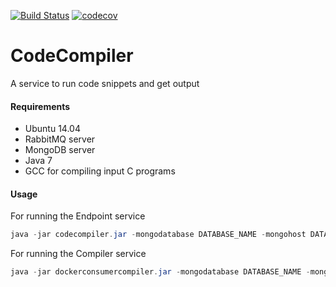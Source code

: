 [![Build Status](https://travis-ci.org/manoharprabhu/CodeCompiler.svg?branch=master)](https://travis-ci.org/manoharprabhu/CodeCompiler)
[![codecov](https://codecov.io/gh/manoharprabhu/CodeCompiler/branch/master/graph/badge.svg)](https://codecov.io/gh/manoharprabhu/CodeCompiler)
# CodeCompiler
A service to run code snippets and get output

#### Requirements
* Ubuntu 14.04
* RabbitMQ server
* MongoDB server
* Java 7
* GCC for compiling input C programs

#### Usage
For running the Endpoint service
```java
java -jar codecompiler.jar -mongodatabase DATABASE_NAME -mongohost DATABASE_ADDRESS -rmqhost RMQ_ADDRESS
```

For running the Compiler service 
```java
java -jar dockerconsumercompiler.jar -mongodatabase DATABASE_NAME -mongohost DATABASE_ADDRESS -rmqhost RMQ_ADDRESS
```

